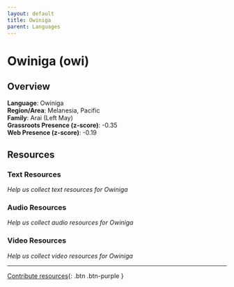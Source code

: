 ```yaml
---
layout: default
title: Owiniga
parent: Languages
---
```


# Owiniga (owi)

## Overview

**Language**: Owiniga  
**Region/Area**: Melanesia, Pacific  
**Family**: Arai (Left May)  
**Grassroots Presence (z-score)**: -0.35  
**Web Presence (z-score)**: -0.19  

## Resources

### Text Resources
*Help us collect text resources for Owiniga*

### Audio Resources
*Help us collect audio resources for Owiniga*

### Video Resources
*Help us collect video resources for Owiniga*

---

[Contribute resources](https://forms.office.com/e/1SfLJx3u1r){: .btn .btn-purple }
